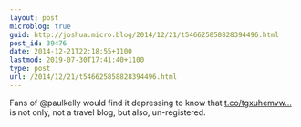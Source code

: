 ```yaml
---
layout: post
microblog: true
guid: http://joshua.micro.blog/2014/12/21/t546625858828394496.html
post_id: 39476
date: 2014-12-21T22:18:55+1100
lastmod: 2019-07-30T17:41:40+1100
type: post
url: /2014/12/21/t546625858828394496.html
---
```

Fans of @paulkelly would find it depressing to know that [t.co/tgxuhemvw...](http://t.co/tgxuhemvwk) is not only, not a travel blog, but also, un-registered.
